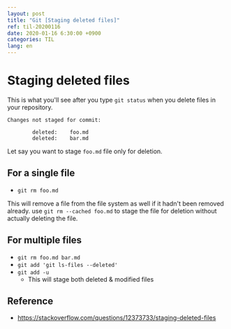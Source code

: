 ```yaml
---
layout: post
title: "Git [Staging deleted files]"
ref: til-20200116
date: 2020-01-16 6:30:00 +0900
categories: TIL
lang: en
---
```


# Staging deleted files

This is what you'll see after you type `git status` when you delete files in your repository.
```
Changes not staged for commit:   

        deleted:    foo.md
        deleted:    bar.md
```

Let say you want to stage `foo.md` file only for deletion.

## For a single file
- `git rm foo.md`

This will remove a file from the file system as well if it hadn't been removed already.
use `git rm --cached foo.md` to stage the file for deletion without actually deleting the file.

## For multiple files
- `git rm foo.md bar.md`
- `git add 'git ls-files --deleted'`
- `git add -u`
  + This will stage both deleted & modified files


## Reference
- https://stackoverflow.com/questions/12373733/staging-deleted-files
